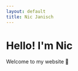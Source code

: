 ```yaml
---
layout: default
title: Nic Janisch
---
```


<html>
  <body>
    <h1>Hello! I'm Nic</h1>
    <p>Welcome to my website 🚀</p>
  </body>
</html>
